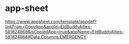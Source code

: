 # app-sheet
https://www.appsheet.com/template/appdef?linkFrom=CopyApp&appId=EldBuddyAllies-581824868&isCopiedApp=true&appName=EldBuddyAllies-581824868#Data.Columns.EMERGENCY
